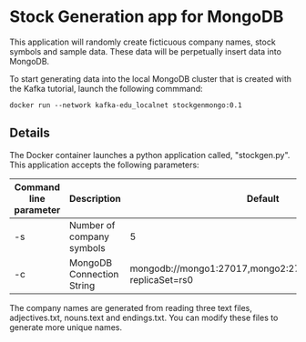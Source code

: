 # Stock Generation app for MongoDB

This application will randomly create ficticuous company names, stock symbols and sample data.  These data will be perpetually insert data into MongoDB.  

To start generating data into the local MongoDB cluster that is created with the Kafka tutorial, launch the following commmand:

```
docker run --network kafka-edu_localnet stockgenmongo:0.1
```




## Details
The Docker container launches a python application called, "stockgen.py".  This application accepts the following parameters:

| Command line parameter | Description  | Default |
|--|--|--|
|-s  | Number of company symbols  | 5 |
|-c  | MongoDB Connection String  | mongodb://mongo1:27017,mongo2:27018,mongo3:27019/?replicaSet=rs0 |

The company names are generated from reading three text files, adjectives.txt, nouns.text and endings.txt.  You can modify these files to generate more unique names.



